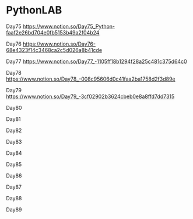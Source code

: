 # PythonLAB
 
Day75 https://www.notion.so/Day75_Python-faaf2e26bd704e0fb5153b49a2f04b24

Day76 https://www.notion.so/Day76-68e4323f14c3468ca2c5d026a8b41cde

Day77 https://www.notion.so/Day77_-1105ff18b1294f28a25c481c375d64c0

Day78 https://www.notion.so/Day78_-008c95606d0c41faa2ba1758d2f3d89e

Day79 https://www.notion.so/Day79_-3cf02902b3624cbeb0e8a8ffd7dd7315

Day80

Day81

Day82

Day83

Day84

Day85

Day86

Day87

Day88

Day89

